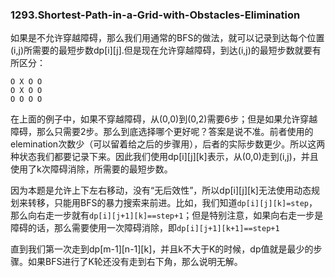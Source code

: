 ### 1293.Shortest-Path-in-a-Grid-with-Obstacles-Elimination

如果是不允许穿越障碍，那么我们用通常的BFS的做法，就可以记录到达每个位置(i,j)所需要的最短步数dp[i][j].但是现在允许穿越障碍，到达(i,j)的最短步数就要有所区分：
```
O X O O
O X O O
O O O O
```
在上面的例子中，如果不穿越障碍，从(0,0)到(0,2)需要6步；但是如果允许穿越障碍，那么只需要2步。那么到底选择哪个更好呢？答案是说不准。前者使用的elemination次数少（可以留着给之后的步骤用），后者的实际步数更少。所以这两种状态我们都要记录下来。因此我们使用dp[i][j][k]表示，从(0,0)走到(i,j)，并且使用了k次障碍消除，所需要的最短步数。

因为本题是允许上下左右移动，没有“无后效性”，所以dp[i][j][k]无法使用动态规划来转移，只能用BFS的暴力搜索来前进。比如，我们知道```dp[i][j][k]=step```，那么向右走一步就有```dp[i][j+1][k]==step+1```；但是特别注意，如果向右走一步是障碍的话，那么需要使用一次障碍消除，即```dp[i][j+1][k+1]==step+1```

直到我们第一次走到dp[m-1][n-1][k]，并且k不大于K的时候，dp值就是最少的步骤。如果BFS进行了K轮还没有走到右下角，那么说明无解。
